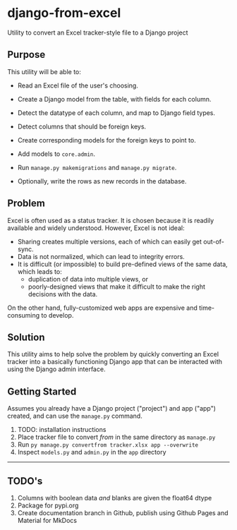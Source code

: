 # django-from-excel
Utility to convert an Excel tracker-style file to a Django project

## Purpose

This utility will be able to:

* Read an Excel file of the user's choosing.

* Create a Django model from the table, with fields for each column.
* Detect the datatype of each column, and map to Django field types.
* Detect columns that should be foreign keys.
* Create corresponding models for the foreign keys to point to.
* Add models to `core.admin`.
* Run `manage.py makemigrations` and `manage.py migrate`.
* Optionally, write the rows as new records in the database.


## Problem

Excel is often used as a status tracker. It is chosen because it is readily available and widely understood. However, Excel is not ideal:

* Sharing creates multiple versions, each of which can easily get out-of-sync.
* Data is not normalized, which can lead to integrity errors.
* It is difficult (or impossible) to build pre-defined views of the same data, which leads to:
  * duplication of data into multiple views, or
  * poorly-designed views that make it difficult to make the right decisions with the data.

On the other hand, fully-customized web apps are expensive and time-consuming to develop.

## Solution

This utility aims to help solve the problem by quickly converting an Excel tracker into a basically functioning Django app that can be interacted with using the Django admin interface.

## Getting Started

Assumes you already have a Django project ("project") and app ("app") created, and can use the `manage.py` command.

1. TODO: installation instructions
2. Place tracker file to convert *from* in the same directory as `manage.py`
3. Run `py manage.py convertfrom tracker.xlsx app --overwrite`
4. Inspect `models.py` and `admin.py` in the `app` directory



---

## TODO's

1. Columns with boolean data *and* blanks are given the float64 dtype
2. Package for pypi.org
3. Create documentation branch in Github, publish using Github Pages and Material for MkDocs



